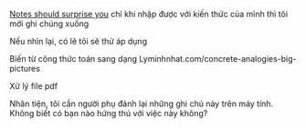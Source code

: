[Notes should surprise you](https://notes.andymatuschak.org/z4KZ9973AoHhvM9Pj5Qrds48JXNbMEwVJmVRw "Notes should surprise you")
chỉ khi nhập được với kiến thức của mình thì tôi mới ghi chúng xuống

Nếu nhìn lại, có lẽ tôi sẽ thử áp dụng

Biến từ công thức toán sang dạng
Lyminhnhat.com/concrete-analogies-big-pictures

Xử lý file pdf

Nhân tiện, tôi cần người phụ đánh lại những ghi chú này trên máy tính. Không biết có bạn nào hứng thú với việc này không?